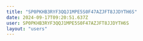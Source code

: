 ```yaml
---
title: "SP0PKHB3RYF3QQJ1MPE5S0F47AZJFT8JJDYTH6S"
date: 2024-09-17T09:20:51.637Z
user: SP0PKHB3RYF3QQJ1MPE5S0F47AZJFT8JJDYTH6S
layout: "users"
---
```

    